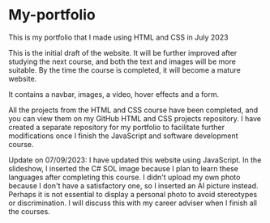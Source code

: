 # My-portfolio
This is my portfolio that I made using HTML and CSS in July 2023

This is the initial draft of the website. It will be further improved after studying the next course, 
and both the text and images will be more suitable. By the time the course is completed, it will become a mature website.

It contains a navbar, images, a video, hover effects and a form.


All the projects from the HTML and CSS course have been completed, and you can view them on my GitHub HTML and CSS projects repository. 
I have created a separate repository for my portfolio to facilitate further modifications once I finish the JavaScript and software development course.


Update on 07/09/2023: I have updated this website using JavaScript. In the slideshow, I inserted the C# SOL image because I plan to learn these languages after completing this course. I didn't upload my own photo because I don't have a satisfactory one, so I inserted an AI picture instead. Perhaps it is not essential to display a personal photo to avoid stereotypes or discrimination. I will discuss this with my career adviser when I finish all the courses.
